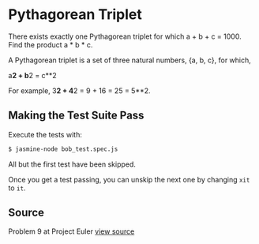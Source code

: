 # Pythagorean Triplet

There exists exactly one Pythagorean triplet for which a + b + c = 1000. Find the product a * b * c.

A Pythagorean triplet is a set of three natural numbers, {a, b, c}, for which,

a**2 + b**2 = c**2

For example, 3**2 + 4**2 = 9 + 16 = 25 = 5**2.

## Making the Test Suite Pass

Execute the tests with:

```bash
$ jasmine-node bob_test.spec.js
```

All but the first test have been skipped.

Once you get a test passing, you can unskip the next one by
changing `xit` to `it`.


## Source

Problem 9 at Project Euler [view source](http://projecteuler.net/problem=9)
